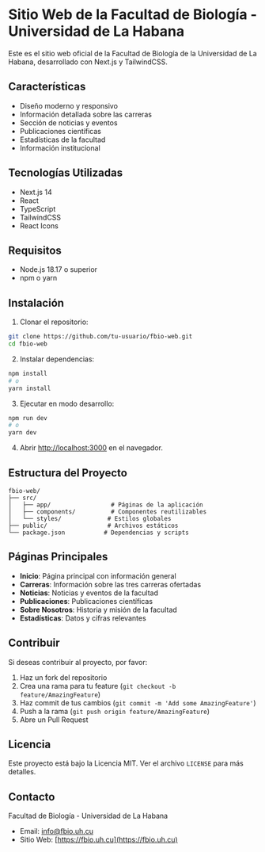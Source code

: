 # Sitio Web de la Facultad de Biología - Universidad de La Habana

Este es el sitio web oficial de la Facultad de Biología de la Universidad de La Habana, desarrollado con Next.js y TailwindCSS.

## Características

- Diseño moderno y responsivo
- Información detallada sobre las carreras
- Sección de noticias y eventos
- Publicaciones científicas
- Estadísticas de la facultad
- Información institucional

## Tecnologías Utilizadas

- Next.js 14
- React
- TypeScript
- TailwindCSS
- React Icons

## Requisitos

- Node.js 18.17 o superior
- npm o yarn

## Instalación

1. Clonar el repositorio:
```bash
git clone https://github.com/tu-usuario/fbio-web.git
cd fbio-web
```

2. Instalar dependencias:
```bash
npm install
# o
yarn install
```

3. Ejecutar en modo desarrollo:
```bash
npm run dev
# o
yarn dev
```

4. Abrir [http://localhost:3000](http://localhost:3000) en el navegador.

## Estructura del Proyecto

```
fbio-web/
├── src/
│   ├── app/                 # Páginas de la aplicación
│   ├── components/          # Componentes reutilizables
│   └── styles/             # Estilos globales
├── public/                 # Archivos estáticos
└── package.json           # Dependencias y scripts
```

## Páginas Principales

- **Inicio**: Página principal con información general
- **Carreras**: Información sobre las tres carreras ofertadas
- **Noticias**: Noticias y eventos de la facultad
- **Publicaciones**: Publicaciones científicas
- **Sobre Nosotros**: Historia y misión de la facultad
- **Estadísticas**: Datos y cifras relevantes

## Contribuir

Si deseas contribuir al proyecto, por favor:

1. Haz un fork del repositorio
2. Crea una rama para tu feature (`git checkout -b feature/AmazingFeature`)
3. Haz commit de tus cambios (`git commit -m 'Add some AmazingFeature'`)
4. Push a la rama (`git push origin feature/AmazingFeature`)
5. Abre un Pull Request

## Licencia

Este proyecto está bajo la Licencia MIT. Ver el archivo `LICENSE` para más detalles.

## Contacto

Facultad de Biología - Universidad de La Habana
- Email: info@fbio.uh.cu
- Sitio Web: [https://fbio.uh.cu](https://fbio.uh.cu)
